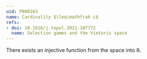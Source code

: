 ```yaml
---
uid: P000163
name: Cardinality $\leq\mathfrak c$
refs:
- doi: 10.1016/j.topol.2021.107772
  name: Selection games and the Vietoris space
---
```


There exists an injective function from the space into $\mathbb R$.
